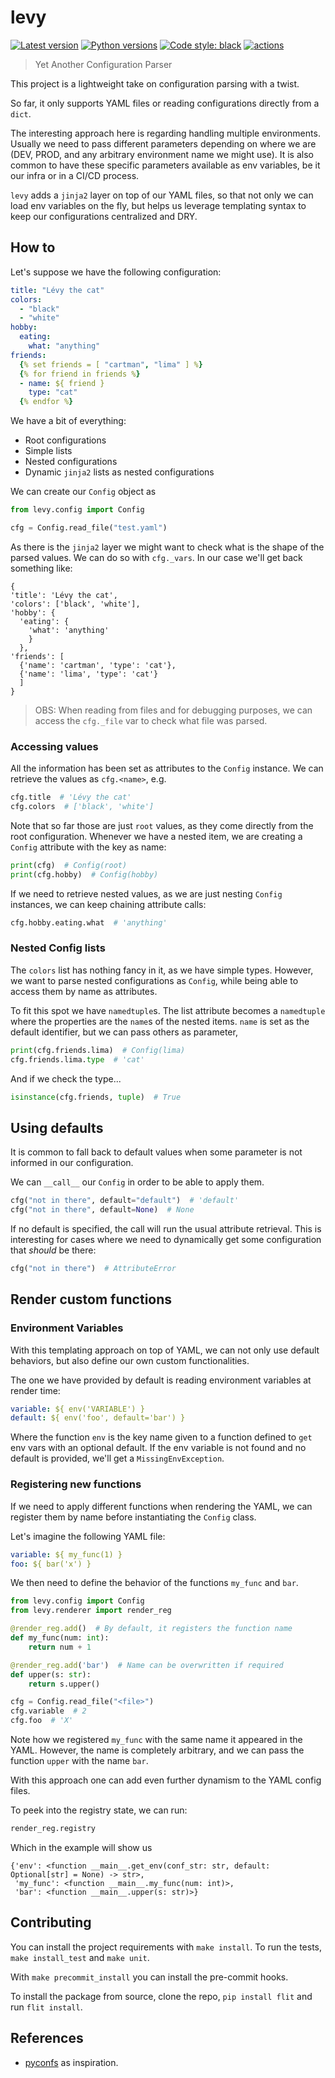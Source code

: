 # levy

[![Latest version](https://img.shields.io/pypi/v/levy.svg)](https://pypi.org/project/levy/)
[![Python versions](https://img.shields.io/pypi/pyversions/levy.svg)](https://pypi.org/project/levy/)
[![Code style: black](https://img.shields.io/badge/code%20style-black-000000.svg)](https://github.com/psf/black)
[![actions](https://github.com/pmbrull/levy/actions/workflows/CI.yaml/badge.svg)](https://github.com/pmbrull/levy)

> Yet Another Configuration Parser

This project is a lightweight take on configuration parsing with a twist.

So far, it only supports YAML files or reading configurations directly from a `dict`.

The interesting approach here is regarding handling multiple environments. Usually we
need to pass different parameters depending on where we are (DEV, PROD, and any 
arbitrary environment name we might use). It is also common to have these specific parameters
available as env variables, be it our infra or in a CI/CD process.

`levy` adds a `jinja2` layer on top of our YAML files, so that not only we can load
env variables on the fly, but helps us leverage templating syntax to keep
our configurations centralized and DRY.

## How to

Let's suppose we have the following configuration:

```yaml
title: "Lévy the cat"
colors:
  - "black"
  - "white"
hobby:
  eating:
    what: "anything"
friends:
  {% set friends = [ "cartman", "lima" ] %}
  {% for friend in friends %}
  - name: ${ friend }
    type: "cat"
  {% endfor %}
```

We have a bit of everything:
- Root configurations
- Simple lists
- Nested configurations
- Dynamic `jinja2` lists as nested configurations

We can create our `Config` object as

```python
from levy.config import Config

cfg = Config.read_file("test.yaml")
```

As there is the `jinja2` layer we might want to check what is the shape of the
parsed values. We can do so with `cfg._vars`. In our case we'll get back something
like:

```
{
'title': 'Lévy the cat',
'colors': ['black', 'white'],
'hobby': {
  'eating': {
    'what': 'anything'
    }
  },
'friends': [
  {'name': 'cartman', 'type': 'cat'},
  {'name': 'lima', 'type': 'cat'}
  ]
}
```

> OBS: When reading from files and for debugging purposes, we can access the `cfg._file`
var to check what file was parsed.

### Accessing values

All the information has been set as attributes to the `Config` instance. We can
retrieve the values as `cfg.<name>`, e.g.

```python
cfg.title  # 'Lévy the cat'
cfg.colors  # ['black', 'white']
```

Note that so far those are just `root` values, as they come directly from the root
configuration. Whenever we have a nested item, we are creating a `Config` attribute
with the key as name:

```python
print(cfg)  # Config(root)
print(cfg.hobby)  # Config(hobby)
```

If we need to retrieve nested values, as we are just nesting `Config` instances, we can
keep chaining attribute calls:

```python
cfg.hobby.eating.what  # 'anything'
```

### Nested Config lists

The `colors` list has nothing fancy in it, as we have simple types. However, we want
to parse nested configurations as `Config`, while being able to access them by name
as attributes.

To fit this spot we have `namedtuple`s. The list attribute becomes a `namedtuple` where
the properties are the `name`s of the nested items. `name` is set as the default
identifier, but we can pass others as parameter,

```python
print(cfg.friends.lima)  # Config(lima)
cfg.friends.lima.type  # 'cat'
```

And if we check the type...
```python
isinstance(cfg.friends, tuple)  # True
```

## Using defaults

It is common to fall back to default values when some parameter is not informed in our configuration.

We can `__call__` our `Config` in order to be able to apply them.

```python
cfg("not in there", default="default")  # 'default'
cfg("not in there", default=None)  # None
```

If no default is specified, the call will run the usual attribute retrieval. This is
interesting for cases where we need to dynamically get some configuration that *should*
be there:

```python
cfg("not in there")  # AttributeError
```

## Render custom functions

### Environment Variables

With this templating approach on top of YAML, we can not only use default behaviors, but also
define our own custom functionalities.

The one we have provided by default is reading environment variables at render time:

```yaml
variable: ${ env('VARIABLE') }
default: ${ env('foo', default='bar') }
```

Where the function `env` is the key name given to a function defined to `get` env vars
with an optional default. If the env variable is not found and no default is provided,
we'll get a `MissingEnvException`.

### Registering new functions

If we need to apply different functions when rendering the YAML, we can register them
by name before instantiating the `Config` class.

Let's imagine the following YAML file:

```yaml
variable: ${ my_func(1) }
foo: ${ bar('x') }
```

We then need to define the behavior of the functions `my_func` and `bar`.

```python
from levy.config import Config
from levy.renderer import render_reg

@render_reg.add()  # By default, it registers the function name
def my_func(num: int):
    return num + 1

@render_reg.add('bar')  # Name can be overwritten if required
def upper(s: str):
    return s.upper()

cfg = Config.read_file("<file>")
cfg.variable  # 2
cfg.foo  # 'X'
```

Note how we registered `my_func` with the same name it appeared in the YAML. However,
the name is completely arbitrary, and we can pass the function `upper` with the name `bar`.

With this approach one can add even further dynamism to the YAML config files.

To peek into the registry state, we can run:

```python
render_reg.registry
```

Which in the example will show us

```
{'env': <function __main__.get_env(conf_str: str, default: Optional[str] = None) -> str>,
 'my_func': <function __main__.my_func(num: int)>,
 'bar': <function __main__.upper(s: str)>}
```

## Contributing

You can install the project requirements with `make install`. To run the tests, `make install_test`
and `make unit`.

With `make precommit_install` you can install the pre-commit hooks.

To install the package from source, clone the repo, `pip install flit` and run `flit install`.

## References

- [pyconfs](https://github.com/gahjelle/pyconfs) as inspiration.
